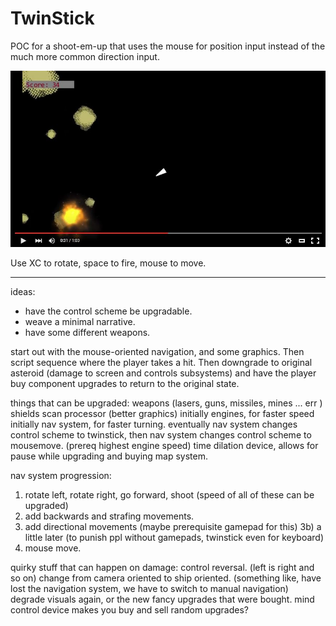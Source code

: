 TwinStick
=========

POC for a shoot-em-up that uses the mouse for position input instead of the much more common direction input.

[![TwinStick demo video](scr-of.jpg)](http://www.youtube.com/watch?v=6wVFd00uvjo "TwinStick demo video")

Use XC to rotate, space to fire, mouse to move.


----
ideas:
* have the control scheme be upgradable.
* weave a minimal narrative.
* have some different weapons.

start out with the mouse-oriented navigation, and some graphics. Then script sequence where the player takes a hit. Then downgrade to original asteroid (damage to screen and controls subsystems) and have the player buy component upgrades to return to the original state.

things that can be upgraded:
weapons (lasers, guns, missiles, mines ... err )
shields
scan processor (better graphics)
initially engines, for faster speed
initially nav system, for faster turning.
eventually nav system changes control scheme to twinstick,
then nav system changes control scheme to mousemove. (prereq highest engine speed)
time dilation device, allows for pause while upgrading and buying
map system.

nav system progression:
1) rotate left, rotate right, go forward, shoot (speed of all of these can be upgraded)
2) add backwards and strafing movements.
3) add directional movements (maybe prerequisite gamepad for this)
3b) a little later (to punish ppl without gamepads, twinstick even for keyboard)
4) mouse move.


quirky stuff that can happen on damage:
control reversal. (left is right and so on)
change from camera oriented to ship oriented. (something like, have lost the navigation system, we have to switch to manual navigation)
degrade visuals again, or the new fancy upgrades that were bought.
mind control device makes you buy and sell random upgrades?
